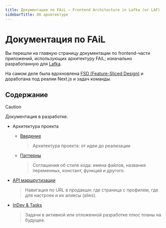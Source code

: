 ```yaml
---
title: Документация по FAiL — Frontend Architecture in Lafka (or LAF)
sidebarTitle: Об архитектуре
---
```


# Документация по FAiL

Вы перешли на главную страницу документации по frontend-части
приложений, использующих архитектуру FAiL; изначально разработанную
для [Lafka](https://github.com/Lazy-And-Focused/lafka).

На самом деле была вдохновлена
[FSD (Feature-Sliced Design)](https://feature-sliced.design/) и 
доработана под реалии Next.js и задач команды.

## Содержание

<!-- prettier-ignore -->
> [!CAUTION]
>
> Документация в разработке.

- Архитектура проекта

  - [Введение](/architectures/fail/introduction.md)

    > Архитектура проекта: от идеи до реализации

  - [Паттерны](/architectures/fail/patterns.md)

    > Соглашения об стиле кода: имена файлов, названия переменных,
    > констант, функций и другого.

- [API маршрутизации](/architectures/fail/api-routes.md)

  > Навигация по URL в продакшн: где страница с профилем, где для
  > настроек и их алиесы (alies).

- [InDev & Tasks](/architectures/fail/wip.md)

  > Задачи в активной или отложенной разработке плюс планы на будущее.
